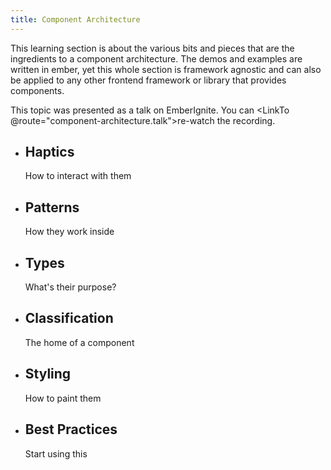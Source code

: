 ```yaml
---
title: Component Architecture
---
```


This learning section is about the various bits and pieces that are the
ingredients to a component architecture. The demos and examples are written
in ember, yet this whole section is framework agnostic and can also be applied
to any other frontend framework or library that provides components.

This topic was presented as a talk on EmberIgnite. You can <LinkTo @route="component-architecture.talk">re-watch the recording</LinkTo>.

<ul class="cards">
  <li>
    <h2><LinkTo @route="component-architecture.haptics">Haptics</LinkTo></h2>
    <p>How to interact with them</p>
  </li>

  <li>
    <h2><LinkTo @route="component-architecture.patterns">Patterns</LinkTo></h2>
    <p>How they work inside</p>
  </li>

  <li>
    <h2>
      <LinkTo @route="component-architecture.types">Types</LinkTo>
    </h2>
    <p>What's their purpose?</p>
  </li>

  <li>
    <h2><LinkTo @route="component-architecture.classification">Classification</LinkTo></h2>
    <p>The home of a component</p>
  </li>

  <li>
    <h2><LinkTo @route="component-architecture.styling">Styling</LinkTo></h2>
    <p>How to paint them</p>
  </li>

  <li>
    <h2><LinkTo @route="component-architecture.best-practices">Best Practices</LinkTo></h2>
    <p>Start using this</p>
  </li>
</ul>

